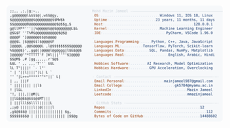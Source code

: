<picture>
  <source srcset="https://raw.githubusercontent.com/mmazinjameel/mmazinjameel/main/dark_mode.svg?v=1760575796" media="(prefers-color-scheme: dark)">
  <img src="https://raw.githubusercontent.com/mmazinjameel/mmazinjameel/main/light_mode.svg?v=1760575796">
</picture>

